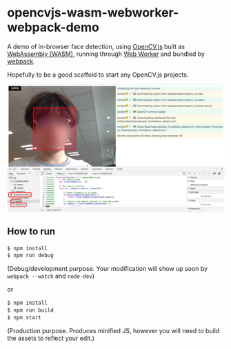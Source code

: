 opencvjs-wasm-webworker-webpack-demo
====================================

A demo of in-browser face detection, using
[OpenCV.js](https://docs.opencv.org/3.4.2/d4/da1/tutorial_js_setup.html)
built as [WebAssembly (WASM)](https://webassembly.org/), running through
[Web Worker](https://developer.mozilla.org/docs/Web/API/Web_Workers_API) and
bundled by [webpack](https://webpack.js.org/).

Hopefully to be a good scaffold to start any OpenCV.js projects.

![screenshot](doc/screenshot.png)

How to run
----------

```bash
$ npm install
$ npm run debug
```

(Debug/development purpose. Your modification will show up soon by
`webpack --watch` and `node-dev`)

or

```bash
$ npm install
$ npm run build
$ npm start
```

(Production purpose. Produces minified JS, however you will need to
build the assets to reflect your edit.)
